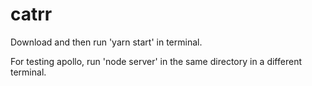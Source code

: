 # catrr

Download and then run 'yarn start' in terminal.

For testing apollo, run 'node server' in the same directory in a different terminal. 
